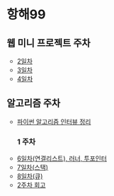 <h1> 항해99 </h1>
<h2> 웹 미니 프로젝트 주차 </h2>
<ul type="circle">
  <li><a href="https://github.com/southoftheriver/TIL/blob/master/잡다한T끌/docs/항해/day_2.md"> 2일차 </a></li>
  <li><a href="https://github.com/southoftheriver/TIL/blob/master/잡다한T끌/docs/항해/day_3.md"> 3일차 </a></li>
  <li><a href="https://github.com/southoftheriver/TIL/blob/master/잡다한T끌/docs/항해/day_4.md"> 4일차 </a></li>
</ul>


<h2> 알고리즘 주차</h2>
<ul type="circle">
  <li><a href="https://github.com/southoftheriver/TIL/blob/master/Book/%ED%8C%8C%EC%9D%B4%EC%8D%AC%EC%95%8C%EA%B3%A0%EB%A6%AC%EC%A6%98%EC%9D%B8%ED%84%B0%EB%B7%B0/%EC%A0%95%EB%A6%AC.md"> 파이썬 알고리즘 인터뷰 정리 </a> </li>
<h3> 1 주차 </h3>
  <ul type="circle"> </ul>
   <li><a href="https://github.com/southoftheriver/TIL/tree/master/Book/%ED%8C%8C%EC%9D%B4%EC%8D%AC%EC%95%8C%EA%B3%A0%EB%A6%AC%EC%A6%98%EC%9D%B8%ED%84%B0%EB%B7%B0/8.%EC%97%B0%EA%B2%B0%EB%A6%AC%EC%8A%A4%ED%8A%B8"> 6일차(연결리스트), 러너, 투포인터 </a></li>
   <li><a href="https://github.com/southoftheriver/TIL/tree/master/Book/%ED%8C%8C%EC%9D%B4%EC%8D%AC%EC%95%8C%EA%B3%A0%EB%A6%AC%EC%A6%98%EC%9D%B8%ED%84%B0%EB%B7%B0/9.%EC%8A%A4%ED%83%9D_%ED%81%90"> 7일차(스택) </a></li>
   <li><a href="https://github.com/southoftheriver/TIL/blob/master/%EC%9E%A1%EB%8B%A4%ED%95%9CT%EB%81%8C/docs/%ED%95%AD%ED%95%B4/day_8.md"> 8일차(큐) </a></li>
  <li><a href=""> 2주차 회고 </a></li>
 </ul>

